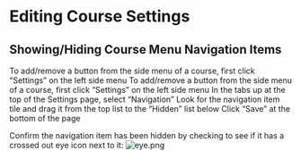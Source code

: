 # Editing Course Settings
## Showing/Hiding Course Menu Navigation Items
<procedure>
    <step>To add/remove a button from the side menu of a course, first click “Settings” on the left side menu</step>
    <step>To add/remove a button from the side menu of a course, first click “Settings” on the left side menu</step>
    <step>In the tabs up at the top of the Settings page, select “Navigation”</step>
    <step>Look for the navigation item tile and drag it from the top list to the “Hidden” list below</step>
    <step>Click “Save” at the bottom of the page</step>
</procedure>

Confirm the navigation item has been hidden by checking to see if it has a crossed out eye icon next to it: ![eye.png](eye.png)
